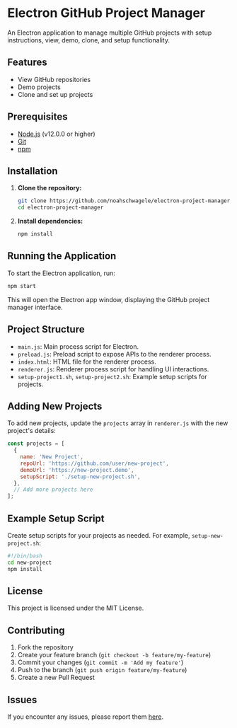 # Electron GitHub Project Manager

An Electron application to manage multiple GitHub projects with setup instructions, view, demo, clone, and setup functionality.

## Features

- View GitHub repositories
- Demo projects
- Clone and set up projects

## Prerequisites

- [Node.js](https://nodejs.org/) (v12.0.0 or higher)
- [Git](https://git-scm.com/)
- [npm](https://www.npmjs.com/)

## Installation

1. **Clone the repository:**

   ```sh
   git clone https://github.com/noahschwagele/electron-project-manager.git
   cd electron-project-manager
   ```

2. **Install dependencies:**

   ```sh
   npm install
   ```

## Running the Application

To start the Electron application, run:

```sh
npm start
```

This will open the Electron app window, displaying the GitHub project manager interface.

## Project Structure

- `main.js`: Main process script for Electron.
- `preload.js`: Preload script to expose APIs to the renderer process.
- `index.html`: HTML file for the renderer process.
- `renderer.js`: Renderer process script for handling UI interactions.
- `setup-project1.sh`, `setup-project2.sh`: Example setup scripts for projects.

## Adding New Projects

To add new projects, update the `projects` array in `renderer.js` with the new project's details:

```js
const projects = [
  {
    name: 'New Project',
    repoUrl: 'https://github.com/user/new-project',
    demoUrl: 'https://new-project.demo',
    setupScript: './setup-new-project.sh',
  },
  // Add more projects here
];
```

## Example Setup Script

Create setup scripts for your projects as needed. For example, `setup-new-project.sh`:

```sh
#!/bin/bash
cd new-project
npm install
```

## License

This project is licensed under the MIT License.

## Contributing

1. Fork the repository
2. Create your feature branch (`git checkout -b feature/my-feature`)
3. Commit your changes (`git commit -m 'Add my feature'`)
4. Push to the branch (`git push origin feature/my-feature`)
5. Create a new Pull Request

## Issues

If you encounter any issues, please report them [here](https://github.com/noahschwagele/electron-project-manager/issues).
